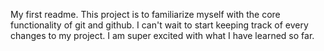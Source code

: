 My first readme.
This project is to familiarize myself with the core functionality of git and github.
I can't wait to start keeping track of every changes to my project.
I am super excited with what I have learned so far.
